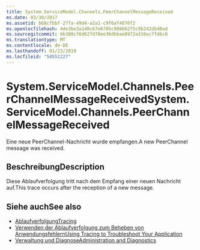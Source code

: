 ```yaml
---
title: System.ServiceModel.Channels.PeerChannelMessageReceived
ms.date: 03/30/2017
ms.assetid: b68cfbbf-27fa-49d4-a2a1-c9f6af4876f2
ms.openlocfilehash: 4de3be3a140c67e6785c988662f5c9b242db40ad
ms.sourcegitcommit: 6b308cf6d627d78ee36dbbae8972a310ac7fd6c8
ms.translationtype: MT
ms.contentlocale: de-DE
ms.lasthandoff: 01/23/2019
ms.locfileid: "54551227"
---
```

# <a name="systemservicemodelchannelspeerchannelmessagereceived"></a><span data-ttu-id="6f581-102">System.ServiceModel.Channels.PeerChannelMessageReceived</span><span class="sxs-lookup"><span data-stu-id="6f581-102">System.ServiceModel.Channels.PeerChannelMessageReceived</span></span>
<span data-ttu-id="6f581-103">Eine neue PeerChannel-Nachricht wurde empfangen.</span><span class="sxs-lookup"><span data-stu-id="6f581-103">A new PeerChannel message was received.</span></span>  
  
## <a name="description"></a><span data-ttu-id="6f581-104">Beschreibung</span><span class="sxs-lookup"><span data-stu-id="6f581-104">Description</span></span>  
 <span data-ttu-id="6f581-105">Diese Ablaufverfolgung tritt nach dem Empfang einer neuen Nachricht auf.</span><span class="sxs-lookup"><span data-stu-id="6f581-105">This trace occurs after the reception of a new message.</span></span>  
  
## <a name="see-also"></a><span data-ttu-id="6f581-106">Siehe auch</span><span class="sxs-lookup"><span data-stu-id="6f581-106">See also</span></span>
- [<span data-ttu-id="6f581-107">Ablaufverfolgung</span><span class="sxs-lookup"><span data-stu-id="6f581-107">Tracing</span></span>](../../../../../docs/framework/wcf/diagnostics/tracing/index.md)
- [<span data-ttu-id="6f581-108">Verwenden der Ablaufverfolgung zum Beheben von Anwendungsfehlern</span><span class="sxs-lookup"><span data-stu-id="6f581-108">Using Tracing to Troubleshoot Your Application</span></span>](../../../../../docs/framework/wcf/diagnostics/tracing/using-tracing-to-troubleshoot-your-application.md)
- [<span data-ttu-id="6f581-109">Verwaltung und Diagnose</span><span class="sxs-lookup"><span data-stu-id="6f581-109">Administration and Diagnostics</span></span>](../../../../../docs/framework/wcf/diagnostics/index.md)
